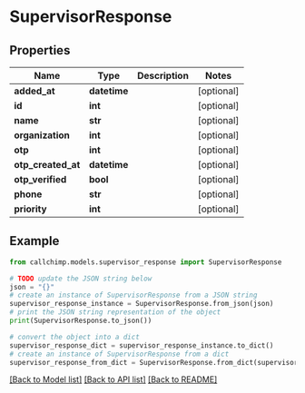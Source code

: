 # SupervisorResponse


## Properties

Name | Type | Description | Notes
------------ | ------------- | ------------- | -------------
**added_at** | **datetime** |  | [optional] 
**id** | **int** |  | [optional] 
**name** | **str** |  | [optional] 
**organization** | **int** |  | [optional] 
**otp** | **int** |  | [optional] 
**otp_created_at** | **datetime** |  | [optional] 
**otp_verified** | **bool** |  | [optional] 
**phone** | **str** |  | [optional] 
**priority** | **int** |  | [optional] 

## Example

```python
from callchimp.models.supervisor_response import SupervisorResponse

# TODO update the JSON string below
json = "{}"
# create an instance of SupervisorResponse from a JSON string
supervisor_response_instance = SupervisorResponse.from_json(json)
# print the JSON string representation of the object
print(SupervisorResponse.to_json())

# convert the object into a dict
supervisor_response_dict = supervisor_response_instance.to_dict()
# create an instance of SupervisorResponse from a dict
supervisor_response_from_dict = SupervisorResponse.from_dict(supervisor_response_dict)
```
[[Back to Model list]](../README.md#documentation-for-models) [[Back to API list]](../README.md#documentation-for-api-endpoints) [[Back to README]](../README.md)


